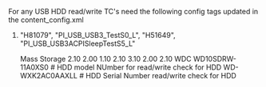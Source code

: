 For any USB HDD read/write TC's need the following config tags updated in the content_config.xml
1. "H81079", "PI_USB_USB3_TestS0_L", "H51649", "PI_USB_USB3ACPISleepTestS5_L"

    <usb>
        <device>
              <type>Mass Storage</type>
              <bcd>2.10</bcd>
              <bcd_mouse>2.00</bcd_mouse>
              <bcd_keyboard>1.10</bcd_keyboard>
              <bcd_usb_key>2.10</bcd_usb_key>
              <bcd_hub>3.10</bcd_hub>
              <bcd_hdd>2.00</bcd_hdd>
              <bcd_hdd_centos>2.10</bcd_hdd_centos>
              <hdd_model_number>WDC WD10SDRW-11A0XS0</hdd_model_number> # HDD model NUmber for read/write check for HDD
              <hdd_serial_number>WD-WXK2AC0AAXLL</hdd_serial_number> # HDD Serial Number read/write check for HDD
        </device>
    </usb>
